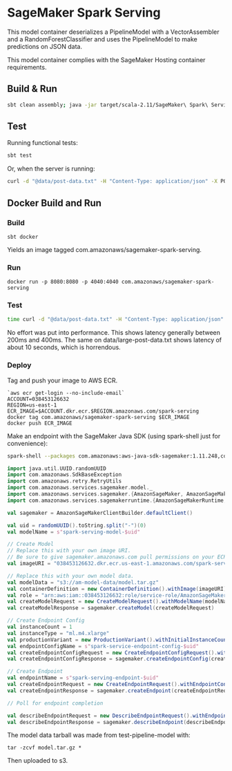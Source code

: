 # SageMaker Spark Serving

This model container deserializes a PipelineModel with a VectorAssembler and a RandomForestClassifier and uses the
PipelineModel to make predictions on JSON data.

This model container complies with the SageMaker Hosting container requirements.

## Build & Run

```sh
sbt clean assembly; java -jar target/scala-2.11/SageMaker\ Spark\ Serving-assembly-0.1.0-SNAPSHOT.jar
```
## Test

Running functional tests:
```sh
sbt test
```

Or, when the server is running:

```sh
curl -d "@data/post-data.txt" -H "Content-Type: application/json" -X POST http://localhost:8080/invocations
```

## Docker Build and Run

### Build

```
sbt docker
```

Yields an image tagged com.amazonaws/sagemaker-spark-serving.

### Run

```
docker run -p 8080:8080 -p 4040:4040 com.amazonaws/sagemaker-spark-serving
```

### Test

```sh
time curl -d "@data/post-data.txt" -H "Content-Type: application/json" -X POST http://localhost:8080/invocations
```

No effort was put into performance. This shows latency generally between 200ms and 400ms. The same on data/large-post-data.txt shows latency of about 10 seconds, which is horrendous.

### Deploy

Tag and push your image to AWS ECR.
```
`aws ecr get-login --no-include-email`
ACCOUNT=038453126632
REGION=us-east-1
ECR_IMAGE=$ACCOUNT.dkr.ecr.$REGION.amazonaws.com/spark-serving
docker tag com.amazonaws/sagemaker-spark-serving $ECR_IMAGE
docker push ECR_IMAGE
```

Make an endpoint with the SageMaker Java SDK (using spark-shell just for convenience):

```sh
spark-shell --packages com.amazonaws:aws-java-sdk-sagemaker:1.11.248,com.amazonaws:aws-java-sdk-sagemakerruntime:1.11.248
```

```scala
import java.util.UUID.randomUUID
import com.amazonaws.SdkBaseException
import com.amazonaws.retry.RetryUtils
import com.amazonaws.services.sagemaker.model._
import com.amazonaws.services.sagemaker.{AmazonSageMaker, AmazonSageMakerClientBuilder}
import com.amazonaws.services.sagemakerruntime.{AmazonSageMakerRuntime, AmazonSageMakerRuntimeClientBuilder}

val sagemaker = AmazonSageMakerClientBuilder.defaultClient()

val uid = randomUUID().toString.split("-")(0)
val modelName = s"spark-serving-model-$uid"

// Create Model
// Replace this with your own image URI.
// Be sure to give sagemaker.amazonaws.com pull permissions on your ECR repository.
val imageURI = "038453126632.dkr.ecr.us-east-1.amazonaws.com/spark-serving"

// Replace this with your own model data.
val modelData = "s3://am-model-data/model.tar.gz"
val containerDefinition = new ContainerDefinition().withImage(imageURI).withModelDataUrl(modelData)
val role = "arn:aws:iam::038453126632:role/service-role/AmazonSageMaker-ExecutionRole-20171129T125754"
val createModelRequest = new CreateModelRequest().withModelName(modelName).withPrimaryContainer(containerDefinition).withExecutionRoleArn(role)
val createModelResponse = sagemaker.createModel(createModelRequest)

// Create Endpoint Config
val instanceCount = 1
val instanceType = "ml.m4.xlarge"
val productionVariant = new ProductionVariant().withInitialInstanceCount(instanceCount).withInstanceType(instanceType).withModelName(modelName).withVariantName("spark-serving-variant")
val endpointConfigName = s"spark-service-endpoint-config-$uid"
val createEndpointConfigRequest = new CreateEndpointConfigRequest().withEndpointConfigName(endpointConfigName).withProductionVariants(productionVariant)
val createEndpointConfigResponse = sagemaker.createEndpointConfig(createEndpointConfigRequest)

// Create Endpoint
val endpointName = s"spark-serving-endpoint-$uid"
val createEndpointRequest = new CreateEndpointRequest().withEndpointConfigName(endpointConfigName).withEndpointName(endpointName)
val createEndpointResponse = sagemaker.createEndpoint(createEndpointRequest)

// Poll for endpoint completion

val describeEndpointRequest = new DescribeEndpointRequest().withEndpointName(endpointName)
val describeEndpointResponse = sagemaker.describeEndpoint(describeEndpointRequest)
```

The model data tarball was made from test-pipeline-model with:

```
tar -zcvf model.tar.gz *
```

Then uploaded to s3.